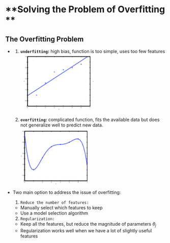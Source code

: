# **Solving the Problem of Overfitting **

## **The Overfitting Problem**

* 
  1. **`underfitting`:** high bias, function is too simple, uses too few features
  ![](https://raw.githubusercontent.com/Achilles-10/machine_learning/master/Notes/imgs/spo/spo_1.png)

  2. **`overfitting`:** complicated function, fits the available data but does not generalize well to predict new data.
   ![](https://raw.githubusercontent.com/Achilles-10/machine_learning/master/Notes/imgs/spo/spo_2.png)


* Two main option to address the issue of overfitting:
  1. `Reduce the number of features:`
   * Manually select which features to keep
   * Use a model selection algorithm
  
  2. `Regularization:`
   * Keep all the features, but reduce the magnitude of parameters $\theta_j$
   * Regularization works well when we have a lot of slightly useful features

